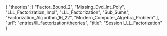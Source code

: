 {
    "theories": [
        "Factor_Bound_2",
        "Missing_Dvd_Int_Poly",
        "LLL_Factorization_Impl",
        "LLL_Factorization",
        "Sub_Sums",
        "Factorization_Algorithm_16_22",
        "Modern_Computer_Algebra_Problem"
    ],
    "url": "entries/lll_factorization/theories",
    "title": "Session LLL_Factorization"
}